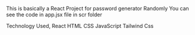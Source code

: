 This is basically a React Project for password generator Randomly
You can see the code in app.jsx file in scr folder

Technology Used,
React
HTML
CSS
JavaScript
Tailwind Css

